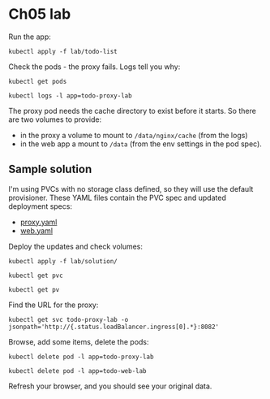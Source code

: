 # Ch05 lab

Run the app:

```
kubectl apply -f lab/todo-list
```

Check the pods - the proxy fails. Logs tell you why:

```
kubectl get pods

kubectl logs -l app=todo-proxy-lab
```

The proxy pod needs the cache directory to exist before it starts. So there are two volumes to provide:

- in the proxy a volume to mount to `/data/nginx/cache` (from the logs)
- in the web app a mount to `/data` (from the env settings in the pod spec).

## Sample solution

I'm using PVCs with no storage class defined, so they will use the default provisioner. These YAML files contain the PVC spec and updated deployment specs:

- [proxy.yaml](solution/proxy.yaml)
- [web.yaml](solution/web.yaml)

Deploy the updates and check volumes:

```
kubectl apply -f lab/solution/

kubectl get pvc

kubectl get pv
```

Find the URL for the proxy:

```
kubectl get svc todo-proxy-lab -o jsonpath='http://{.status.loadBalancer.ingress[0].*}:8082'
```

Browse, add some items, delete the pods:

```
kubectl delete pod -l app=todo-proxy-lab

kubectl delete pod -l app=todo-web-lab
```

Refresh your browser, and you should see your original data.
